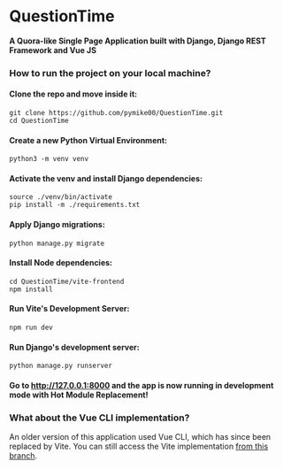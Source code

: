 # QuestionTime
**A Quora-like Single Page Application built with Django, Django REST Framework and Vue JS**

### How to run the project on your local machine?

#### Clone the repo and move inside it:
```
git clone https://github.com/pymike00/QuestionTime.git
cd QuestionTime
```

#### Create a new Python Virtual Environment:
```
python3 -m venv venv
```

#### Activate the venv and install Django dependencies:
```
source ./venv/bin/activate
pip install -m ./requirements.txt
```

#### Apply Django migrations:
```
python manage.py migrate
```

#### Install Node dependencies:
```
cd QuestionTime/vite-frontend
npm install
```

#### Run Vite's Development Server:
```
npm run dev
```

#### Run Django's development server:
```
python manage.py runserver
```

#### Go to http://127.0.0.1:8000 and the app is now running in development mode with Hot Module Replacement!


### What about the Vue CLI implementation?
An older version of this application used Vue CLI, which has since been replaced by Vite. You can still access the Vite implementation [from this branch](https://github.com/pymike00/QuestionTime/tree/legacy-v3). 
